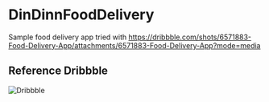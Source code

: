 # DinDinnFoodDelivery
Sample food delivery app tried with https://dribbble.com/shots/6571883-Food-Delivery-App/attachments/6571883-Food-Delivery-App?mode=media

## Reference Dribbble

![Dribbble](https://cdn.dribbble.com/users/3537484/screenshots/6571883/v2-avi.gif)
